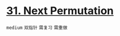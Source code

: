 # [31. Next Permutation](https://leetcode.com/problems/next-permutation/)


`medium` `双指针` `需复习` `需重做`